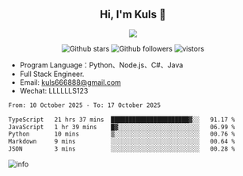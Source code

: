 <h2 align="center"> Hi, I'm Kuls 👋 </h2>
<p align="center">
    <p align="center">
        <img src=" https://avatars.githubusercontent.com/u/42165104?s=460&u=5c7fbf0bce7d4b38a15a44676e6f64b529e47598&v=4"/>
    </p>
    <p align="center">
      <img src="https://img.shields.io/github/stars/hellokuls?style=social" alt="Github stars" />
      <img src="https://img.shields.io/github/followers/hellokuls?style=social" alt="Github followers" />
      <img src="https://visitor-badge.glitch.me/badge?page_id=hellokuls.readme" alt="vistors" />
    </p>
</p>

- Program Language：Python、Node.js、C#、Java
- Full Stack Engineer.
- Email: kuls666888@gmail.com
- Wechat: LLLLLLS123

<!--START_SECTION:waka-->

```txt
From: 10 October 2025 - To: 17 October 2025

TypeScript   21 hrs 37 mins  ██████████████████████▓░░   91.17 %
JavaScript   1 hr 39 mins    █▓░░░░░░░░░░░░░░░░░░░░░░░   06.99 %
Python       10 mins         ▒░░░░░░░░░░░░░░░░░░░░░░░░   00.76 %
Markdown     9 mins          ░░░░░░░░░░░░░░░░░░░░░░░░░   00.64 %
JSON         3 mins          ░░░░░░░░░░░░░░░░░░░░░░░░░   00.28 %
```

<!--END_SECTION:waka-->

![info](https://github-readme-stats.vercel.app/api?username=hellokuls&show_icons=true&count_private=true&hide=prs&theme=default_repocard)


